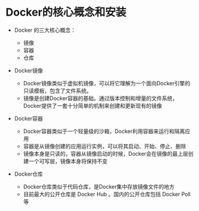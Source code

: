 
# Docker的核心概念和安装

* Docker 的三大核心概念：
    * 镜像
    * 容器
    * 仓库

* Docker镜像
    * Docker镜像类似于虚拟机镜像，可以将它理解为一个面向Docker引擎的只读模板，包含了文件系统。
    * 镜像是创建Docker容器的基础。通过版本控制和增量的文件系统，Docker提供了一套十分简单的机制来创建和更新现有的镜像

* Docker容器
    * Docker容器类似于一个轻量级的沙箱，Docker利用容器来运行和隔离应用
    * 容器是从镜像创建的应用运行实例，可以将其启动、开始、停止、删除
    * 镜像本身是只读的，容器从镜像启动的时候，Docker会在镜像的最上层创建一个可写层，镜像本身将保持不变

* Docker仓库
    * Docker仓库类似于代码仓库，是Docker集中存放镜像文件的地方
    * 目前最大的公开仓库是 Docker Hub 。国内的公开仓库包括 Docker Poll 等
    
